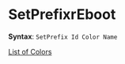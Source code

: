 # SetPrefixrEboot
**Syntax**: `SetPrefix Id Color Name`

[List of Colors](https://en.scpslgame.com/index.php/Docs:Permissions#Colors)
